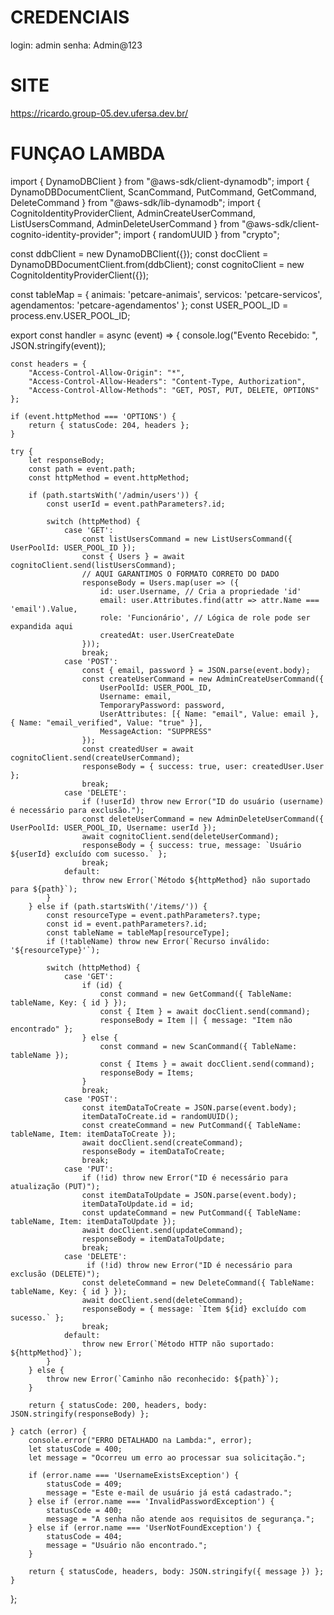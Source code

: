 # CREDENCIAIS
login: admin
senha: Admin@123

# SITE
https://ricardo.group-05.dev.ufersa.dev.br/

# FUNÇAO LAMBDA
import { DynamoDBClient } from "@aws-sdk/client-dynamodb";
import { DynamoDBDocumentClient, ScanCommand, PutCommand, GetCommand, DeleteCommand } from "@aws-sdk/lib-dynamodb";
import { CognitoIdentityProviderClient, AdminCreateUserCommand, ListUsersCommand, AdminDeleteUserCommand } from "@aws-sdk/client-cognito-identity-provider";
import { randomUUID } from "crypto";

const ddbClient = new DynamoDBClient({});
const docClient = DynamoDBDocumentClient.from(ddbClient);
const cognitoClient = new CognitoIdentityProviderClient({});

const tableMap = {
    animais: 'petcare-animais',
    servicos: 'petcare-servicos',
    agendamentos: 'petcare-agendamentos'
};
const USER_POOL_ID = process.env.USER_POOL_ID;

export const handler = async (event) => {
    console.log("Evento Recebido: ", JSON.stringify(event));
    
    const headers = {
        "Access-Control-Allow-Origin": "*",
        "Access-Control-Allow-Headers": "Content-Type, Authorization",
        "Access-Control-Allow-Methods": "GET, POST, PUT, DELETE, OPTIONS"
    };

    if (event.httpMethod === 'OPTIONS') {
        return { statusCode: 204, headers };
    }

    try {
        let responseBody;
        const path = event.path;
        const httpMethod = event.httpMethod;

        if (path.startsWith('/admin/users')) {
            const userId = event.pathParameters?.id; 

            switch (httpMethod) {
                case 'GET':
                    const listUsersCommand = new ListUsersCommand({ UserPoolId: USER_POOL_ID });
                    const { Users } = await cognitoClient.send(listUsersCommand);
                    // AQUI GARANTIMOS O FORMATO CORRETO DO DADO
                    responseBody = Users.map(user => ({
                        id: user.Username, // Cria a propriedade 'id'
                        email: user.Attributes.find(attr => attr.Name === 'email').Value,
                        role: 'Funcionário', // Lógica de role pode ser expandida aqui
                        createdAt: user.UserCreateDate
                    }));
                    break;
                case 'POST':
                    const { email, password } = JSON.parse(event.body);
                    const createUserCommand = new AdminCreateUserCommand({
                        UserPoolId: USER_POOL_ID,
                        Username: email,
                        TemporaryPassword: password,
                        UserAttributes: [{ Name: "email", Value: email }, { Name: "email_verified", Value: "true" }],
                        MessageAction: "SUPPRESS"
                    });
                    const createdUser = await cognitoClient.send(createUserCommand);
                    responseBody = { success: true, user: createdUser.User };
                    break;
                case 'DELETE':
                    if (!userId) throw new Error("ID do usuário (username) é necessário para exclusão.");
                    const deleteUserCommand = new AdminDeleteUserCommand({ UserPoolId: USER_POOL_ID, Username: userId });
                    await cognitoClient.send(deleteUserCommand);
                    responseBody = { success: true, message: `Usuário ${userId} excluído com sucesso.` };
                    break;
                default:
                    throw new Error(`Método ${httpMethod} não suportado para ${path}`);
            }
        } else if (path.startsWith('/items/')) {
            const resourceType = event.pathParameters?.type;
            const id = event.pathParameters?.id;
            const tableName = tableMap[resourceType];
            if (!tableName) throw new Error(`Recurso inválido: '${resourceType}'`);
            
            switch (httpMethod) {
                case 'GET':
                    if (id) {
                        const command = new GetCommand({ TableName: tableName, Key: { id } });
                        const { Item } = await docClient.send(command);
                        responseBody = Item || { message: "Item não encontrado" };
                    } else {
                        const command = new ScanCommand({ TableName: tableName });
                        const { Items } = await docClient.send(command);
                        responseBody = Items;
                    }
                    break;
                case 'POST':
                    const itemDataToCreate = JSON.parse(event.body);
                    itemDataToCreate.id = randomUUID();
                    const createCommand = new PutCommand({ TableName: tableName, Item: itemDataToCreate });
                    await docClient.send(createCommand);
                    responseBody = itemDataToCreate;
                    break;
                case 'PUT':
                    if (!id) throw new Error("ID é necessário para atualização (PUT)");
                    const itemDataToUpdate = JSON.parse(event.body);
                    itemDataToUpdate.id = id;
                    const updateCommand = new PutCommand({ TableName: tableName, Item: itemDataToUpdate });
                    await docClient.send(updateCommand);
                    responseBody = itemDataToUpdate;
                    break;
                case 'DELETE':
                     if (!id) throw new Error("ID é necessário para exclusão (DELETE)");
                    const deleteCommand = new DeleteCommand({ TableName: tableName, Key: { id } });
                    await docClient.send(deleteCommand);
                    responseBody = { message: `Item ${id} excluído com sucesso.` };
                    break;
                default:
                    throw new Error(`Método HTTP não suportado: ${httpMethod}`);
            }
        } else {
            throw new Error(`Caminho não reconhecido: ${path}`);
        }

        return { statusCode: 200, headers, body: JSON.stringify(responseBody) };

    } catch (error) {
        console.error("ERRO DETALHADO na Lambda:", error);
        let statusCode = 400;
        let message = "Ocorreu um erro ao processar sua solicitação.";
        
        if (error.name === 'UsernameExistsException') {
            statusCode = 409;
            message = "Este e-mail de usuário já está cadastrado.";
        } else if (error.name === 'InvalidPasswordException') {
            statusCode = 400;
            message = "A senha não atende aos requisitos de segurança.";
        } else if (error.name === 'UserNotFoundException') {
            statusCode = 404;
            message = "Usuário não encontrado.";
        }

        return { statusCode, headers, body: JSON.stringify({ message }) };
    }
};
